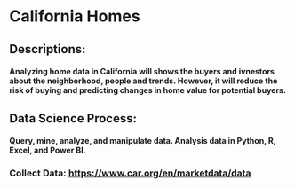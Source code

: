 # California Homes

## Descriptions:
#### Analyzing home data in California will shows the buyers and ivnestors about the neighborhood, people and trends.  However, it will reduce the risk of buying and predicting changes in home value for potential buyers.  

## Data Science Process:
#### Query, mine, analyze, and manipulate data. Analysis data in Python, R, Excel, and Power BI.


### Collect Data: https://www.car.org/en/marketdata/data
